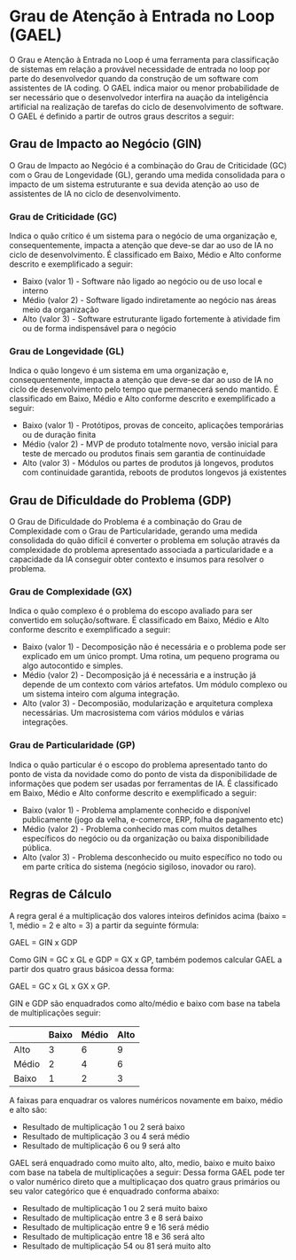 # Grau de Atenção à Entrada no Loop (GAEL)

O Grau e Atenção à Entrada no Loop é uma ferramenta para classificação de sistemas em relação a provável necessidade de entrada no loop por parte do desenvolvedor quando da construção de um software com assistentes de IA coding. O GAEL indica maior ou menor probabilidade de ser necessário que o desenvolvedor interfira na auação da inteligência artificial na realização de tarefas do ciclo de desenvolvimento de software. O GAEL é definido a partir de outros graus descritos a seguir:

## Grau de Impacto ao Negócio (GIN)

O Grau de Impacto ao Negócio é a combinação do Grau de Criticidade (GC) com o Grau de Longevidade (GL), gerando uma medida consolidada para o impacto de um sistema estruturante e sua devida atenção ao uso de assistentes de IA no ciclo de desenvolvimento.

### Grau de Criticidade (GC)

Indica o quão crítico é um sistema para o negócio de uma organização e, consequentemente, impacta a atenção que deve-se dar ao uso de IA no ciclo de desenvolvimento. É classificado em Baixo, Médio e Alto conforme descrito e exemplificado a seguir:

- Baixo (valor 1) - Software não ligado ao negócio ou de uso local e interno
- Médio (valor 2) - Software ligado indiretamente ao negócio nas áreas meio da organização
- Alto  (valor 3) - Software estruturante ligado fortemente à atividade fim ou de forma indispensável para o negócio

### Grau de Longevidade (GL)

Indica o quão longevo é um sistema em uma organização e, consequentemente, impacta a atenção que deve-se dar ao uso de IA no ciclo de desenvolvimento pelo tempo que permanecerá sendo mantido. É classificado em Baixo, Médio e Alto conforme descrito e exemplificado a seguir:

- Baixo (valor 1) - Protótipos, provas de conceito, aplicações temporárias ou de duração finita
- Médio (valor 2) - MVP de produto totalmente novo, versão inicial para teste de mercado ou produtos finais sem garantia de continuidade
- Alto  (valor 3) - Módulos ou partes de produtos já longevos, produtos com continuidade garantida, reboots de produtos longevos já existentes

## Grau de Dificuldade do Problema (GDP)

O Grau de Dificuldade do Problema é a combinação do Grau de Complexidade com o Grau de Particularidade, gerando uma medida consolidada do quão difícil é converter o problema em solução através da complexidade do problema apresentado associada a particularidade e a capacidade da IA conseguir obter contexto e insumos para resolver o problema.

### Grau de Complexidade (GX)

Indica o quão complexo é o problema do escopo avaliado para ser convertido em solução/software. É classificado em Baixo, Médio e Alto conforme descrito e exemplificado a seguir:

- Baixo (valor 1) - Decomposição não é necessária e o problema pode ser explicado em um único prompt. Uma rotina, um pequeno programa ou algo autocontido e simples.
- Médio (valor 2) - Decomposição já é necessária e a instrução já depende de um contexto com vários artefatos. Um módulo complexo ou um sistema inteiro com alguma integração.
- Alto  (valor 3) - Decomposião, modularização e arquitetura complexa necessárias. Um macrosistema com vários módulos e várias integrações.

### Grau de Particularidade (GP)

Indica o quão particular é o escopo do problema apresentado tanto do ponto de vista da novidade como do ponto de vista da disponibilidade de informações que podem ser usadas por ferramentas de IA. É classificado em Baixo, Médio e Alto conforme descrito e exemplificado a seguir:

- Baixo (valor 1) - Problema amplamente conhecido e disponível publicamente (jogo da velha, e-comerce, ERP, folha de pagamento etc)
- Médio (valor 2) - Problema conhecido mas com muitos detalhes específicos do negócio ou da organização ou baixa disponibilidade pública.
- Alto  (valor 3) - Problema desconhecido ou muito específico no todo ou em parte crítica do sistema (negócio sigiloso, inovador ou raro).

## Regras de Cálculo

A regra geral é a multiplicação dos valores inteiros definidos acima (baixo = 1, médio = 2 e alto = 3) a partir da seguinte fórmula:

GAEL = GIN x GDP

Como GIN = GC x GL e GDP = GX x GP, também podemos calcular GAEL a partir dos quatro graus básicoa dessa forma:

GAEL = GC x GL x GX x GP.

GIN e GDP são enquadrados como alto/médio e baixo com base na tabela de multiplicações seguir:

|       | Baixo | Médio | Alto | 
|-------|-------|-------|------| 
| Alto  |   3   |   6   |  9   |
| Médio |   2   |   4   |  6   |
| Baixo |   1   |   2   |  3   |

A faixas para enquadrar os valores numéricos novamente em baixo, médio e alto são:

- Resultado de multiplicação 1 ou 2 será baixo
- Resultado de multiplicação 3 ou 4 será médio
- Resultado de multiplicação 6 ou 9 será alto

GAEL será enquadrado como muito alto, alto, medio, baixo e muito baixo com base na tabela de multiplicações a seguir:
Dessa forma GAEL pode ter o valor numérico direto que a multiplicaçao dos quatro graus primários ou seu valor categórico que é enquadrado conforma abaixo:

- Resultado de multiplicação 1 ou 2 será muito baixo
- Resultado de multiplicação entre 3 e 8 será baixo
- Resultado de multiplicação entre 9 e 16 será médio
- Resultado de multiplicação entre 18 e 36 será alto
- Resultado de multiplicação 54 ou 81 será muito alto

